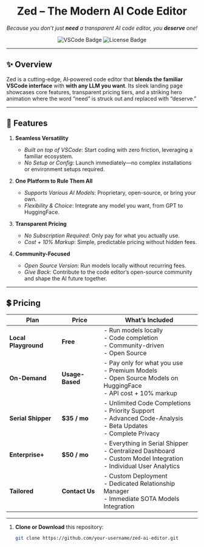 <h1 align="center">Zed – The Modern AI Code Editor</h1>
<p align="center">
  <em>Because you don’t just <strong>need</strong> a transparent AI code editor, you <strong>deserve</strong> one!</em>
</p>

<p align="center">
  <img src="https://img.shields.io/badge/Built_on-VSCode-blueviolet?style=flat-square" alt="VSCode Badge"/>
  <img src="https://img.shields.io/badge/License-Ask%20Author-green?style=flat-square" alt="License Badge"/>
</p>

---

## ✨ Overview
Zed is a cutting-edge, AI‑powered code editor that **blends the familiar VSCode interface** with **with any LLM you want**. Its sleek landing page showcases core features, transparent pricing tiers, and a striking hero animation where the word “need” is struck out and replaced with “deserve.”

---

## 🚀 Features

1. **Seamless Versatility**  
   - *Built on top of VSCode*: Start coding with zero friction, leveraging a familiar ecosystem.  
   - *No Setup or Config*: Launch immediately—no complex installations or environment setups required.

2. **One Platform to Rule Them All**  
   - *Supports Various AI Models*: Proprietary, open-source, or bring your own.  
   - *Flexibility & Choice*: Integrate any model you want, from GPT to HuggingFace.

3. **Transparent Pricing**  
   - *No Subscription Required*: Only pay for what you actually use.  
   - *Cost + 10% Markup*: Simple, predictable pricing without hidden fees.

4. **Community-Focused**  
   - *Open Source Version*: Run models locally without recurring fees.  
   - *Give Back*: Contribute to the code editor’s open-source community and shape the AI future together.

---

## 💲 Pricing

| **Plan**              | **Price**           | **What’s Included**                                                                                          |
|-----------------------|---------------------|---------------------------------------------------------------------------------------------------------------|
| **Local Playground**  | **Free**           | - Run models locally<br/> - Code completion<br/> - Community-driven<br/> - Open Source                       |
| **On-Demand**         | **Usage-Based**    | - Pay only for what you use<br/> - Premium Models<br/> - Open Source Models on HuggingFace<br/> - API cost + 10% markup |
| **Serial Shipper**    | **$35 / mo**       | - Unlimited Code Completions<br/> - Priority Support<br/> - Advanced Code-Analysis<br/> - Beta Updates<br/> - Complete Privacy |
| **Enterprise+**       | **$50 / mo**       | - Everything in Serial Shipper<br/> - Centralized Dashboard<br/> - Custom Model Integration<br/> - Individual User Analytics |
| **Tailored**          | **Contact Us**      | - Custom Deployment<br/> - Dedicated Relationship Manager<br/> - Immediate SOTA Models Integration           |

---


1. **Clone or Download** this repository:
   ```bash
   git clone https://github.com/your-username/zed-ai-editor.git
